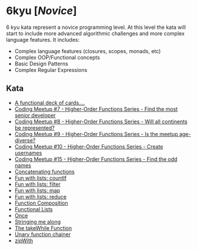 # 6kyu [*Novice*]
6 kyu kata represent a novice programming level. At this level the kata will start to include more advanced algorithmic challenges and more complex language features. It includes:  
- Complex language features (closures, scopes, monads, etc)  
- Complex OOP/Functional concepts  
- Basic Design Patterns  
- Complex Regular Expressions

## Kata

- [A functional deck of cards....](https://www.codewars.com/kata/535742c7e727388cdc000297)
- [Coding Meetup #7 - Higher-Order Functions Series - Find the most senior developer](https://www.codewars.com/kata/582887f7d04efdaae3000090)
- [Coding Meetup #8 - Higher-Order Functions Series - Will all continents be represented?](https://www.codewars.com/kata/58291fea7ff3f640980000f9)
- [Coding Meetup #9 - Higher-Order Functions Series - Is the meetup age-diverse?](https://www.codewars.com/kata/5829ca646d02cd1a65000284)
- [Coding Meetup #10 - Higher-Order Functions Series - Create usernames](https://www.codewars.com/kata/582a53ed261c2af9d200018c)
- [Coding Meetup #15 - Higher-Order Functions Series - Find the odd names](https://www.codewars.com/kata/583a8bde28019d615a000035)
- [Concatenating functions](https://www.codewars.com/kata/527176c487961e5900000106)
- [Fun with lists: countIf](https://www.codewars.com/kata/5819081d056d4bdd410004f8)
- [Fun with lists: filter](https://www.codewars.com/kata/582041237df353e01d000084)
- [Fun with lists: map](https://www.codewars.com/kata/58259d9062cfb45e1a00006b)
- [Fun with lists: reduce](https://www.codewars.com/kata/58319f37aeb69a89a00000c7)
- [Function Composition](https://www.codewars.com/kata/5421c6a2dda52688f6000af8)
- [Functional Lists](https://www.codewars.com/kata/527bbf9f8699010bf40006ee)
- [Once](https://www.codewars.com/kata/5307ff5b588fe6d7000000a5)
- [Stringing me along](https://www.codewars.com/kata/55f4a44eb72a0fa91600001e)
- [The takeWhile Function](https://www.codewars.com/kata/54f9173aa58bce9031001548)
- [Unary function chainer](https://www.codewars.com/kata/54ca3e777120b56cb6000710)
- [zipWith](https://www.codewars.com/kata/5825792ada030e9601000782)
